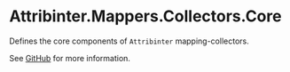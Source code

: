 # Attribinter.Mappers.Collectors.Core

Defines the core components of `Attribinter` mapping-collectors.

See [GitHub](https://github.com/Attribinter/Attribinter.Mappers.Collectors) for more information.